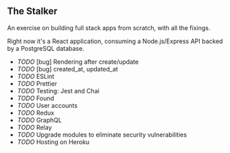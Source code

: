 ## The Stalker

An exercise on building full stack apps from scratch, with all the fixings.

Right now it's a React application, consuming a Node.js/Express API backed by a PostgreSQL database.

* _TODO_ [bug] Rendering after create/update
* _TODO_ [bug] created_at, updated_at
* _TODO_ ESLint
* _TODO_ Prettier
* _TODO_ Testing: Jest and Chai
* _TODO_ Found
* _TODO_ User accounts
* _TODO_ Redux
* _TODO_ GraphQL
* _TODO_ Relay
* _TODO_ Upgrade modules to eliminate security vulnerabilities
* _TODO_ Hosting on Heroku
